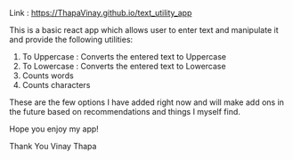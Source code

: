 
Link : https://ThapaVinay.github.io/text_utility_app

This is a basic react app which allows user to enter text and manipulate it and provide the following utilities:

1. To Uppercase : Converts the entered text to Uppercase
2. To Lowercase : Converts the entered text to Lowercase
3. Counts words
4. Counts characters

These are the few options I have added right now and will make add ons in the future based on recommendations and things I myself find.

Hope you enjoy my app!

Thank You
Vinay Thapa